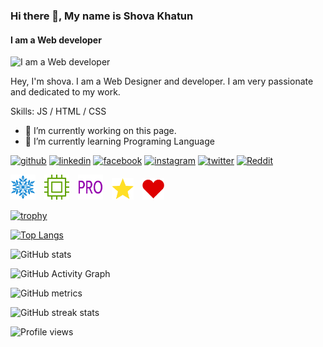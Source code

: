 


### Hi there 👋, My name is Shova Khatun
#### I am a Web developer
![I am a Web developer](https://pbs.twimg.com/profile_banners/1462065006502051840/1637427145/600x200)

Hey, I'm shova. I am a Web Designer and developer. I am very passionate and dedicated to my work.

Skills:  JS / HTML / CSS

- 🔭 I’m currently working on this page. 
- 🌱 I’m currently learning Programing Language 


[<img src='https://cdn.jsdelivr.net/npm/simple-icons@3.0.1/icons/github.svg' alt='github' height='40'>](https://github.com/shova76)  [<img 
src='https://cdn.jsdelivr.net/npm/simple-icons@3.0.1/icons/linkedin.svg' alt='linkedin' height='40'>](https://www.linkedin.com/in/shova-khatun-270a41203/)  [<img src='https://cdn.jsdelivr.net/npm/simple-icons@3.0.1/icons/facebook.svg' alt='facebook' height='40'>](https://www.facebook.com/zobayer.ujjol.1)  [<img src='https://cdn.jsdelivr.net/npm/simple-icons@3.0.1/icons/instagram.svg' alt='instagram' height='40'>](https://www.instagram.com/shovaislam328/)  [<img src='https://cdn.jsdelivr.net/npm/simple-icons@3.0.1/icons/twitter.svg' alt='twitter' height='40'>](https://twitter.com/@CreativeShova)  [<img src='https://cdn.jsdelivr.net/npm/simple-icons@3.0.1/icons/reddit.svg' alt='Reddit' height='40'>](https://www.reddit.com/user/Shovakhatun)  

<a href='https://archiveprogram.github.com/'><img src='https://raw.githubusercontent.com/acervenky/animated-github-badges/master/assets/acbadge.gif' width='40' height='40'></a> <a href='https://docs.github.com/en/developers'><img src='https://raw.githubusercontent.com/acervenky/animated-github-badges/master/assets/devbadge.gif' width='40' height='40'></a> <a href='https://github.com/pricing'><img src='https://raw.githubusercontent.com/acervenky/animated-github-badges/master/assets/pro.gif' width='40' height='40'></a> <a href='https://stars.github.com/'><img src='https://raw.githubusercontent.com/acervenky/animated-github-badges/master/assets/starbadge.gif' width='35' height='35'></a> <a href='https://docs.github.com/en/github/supporting-the-open-source-community-with-github-sponsors'><img src='https://raw.githubusercontent.com/acervenky/animated-github-badges/master/assets/sponsorbadge.gif' width='35' height='35'></a> 

[![trophy](https://github-profile-trophy.vercel.app/?username=shova76)](https://github.com/ryo-ma/github-profile-trophy)

[![Top Langs](https://github-readme-stats.vercel.app/api/top-langs/?username=shova76)](https://github.com/anuraghazra/github-readme-stats)

![GitHub stats](https://github-readme-stats.vercel.app/api?username=shova76&show_icons=true)  

![GitHub Activity Graph](https://activity-graph.herokuapp.com/graph?username=shova76)  

![GitHub metrics](https://metrics.lecoq.io/shova76)  

![GitHub streak stats](https://github-readme-streak-stats.herokuapp.com/?user=shova76)  

![Profile views](https://gpvc.arturio.dev/shova76)  
